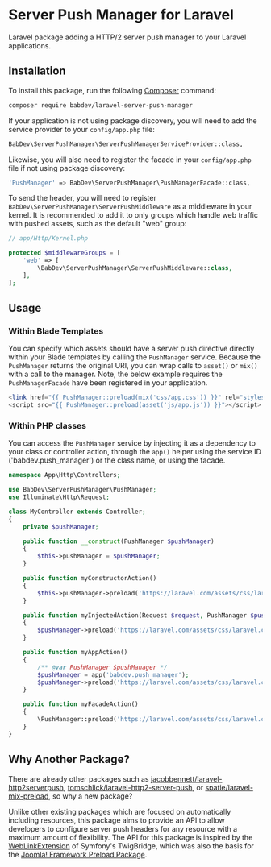 # Server Push Manager for Laravel

Laravel package adding a HTTP/2 server push manager to your Laravel applications.

## Installation

To install this package, run the following [Composer](https://getcomposer.org/) command:

```sh
composer require babdev/laravel-server-push-manager
```

If your application is not using package discovery, you will need to add the service provider to your `config/app.php` file:

```sh
BabDev\ServerPushManager\ServerPushManagerServiceProvider::class,
```

Likewise, you will also need to register the facade in your `config/app.php` file if not using package discovery:

```sh
'PushManager' => BabDev\ServerPushManager\PushManagerFacade::class,
``` 

To send the header, you will need to register `BabDev\ServerPushManager\ServerPushMiddleware` as a middleware in your kernel. It is recommended to add it to only groups which handle web traffic with pushed assets, such as the default "web" group:

```php
// app/Http/Kernel.php

protected $middlewareGroups = [
    'web' => [
        \BabDev\ServerPushManager\ServerPushMiddleware::class,
    ],
];
```

## Usage

### Within Blade Templates

You can specify which assets should have a server push directive directly within your Blade templates by calling the `PushManager` service. Because the `PushManager` returns the original URI, you can wrap calls to `asset()` or `mix()` with a call to the manager. Note, the below example requires the `PushManagerFacade` have been registered in your application.

```php
<link href="{{ PushManager::preload(mix('css/app.css')) }}" rel="stylesheet">
<script src="{{ PushManager::preload(asset('js/app.js')) }}"></script>
```

### Within PHP classes

You can access the `PushManager` service by injecting it as a dependency to your class or controller action, through the `app()` helper using the service ID ('babdev.push_manager') or the class name, or using the facade.

```php
namespace App\Http\Controllers;

use BabDev\ServerPushManager\PushManager;
use Illuminate\Http\Request;

class MyController extends Controller;
{
    private $pushManager;

    public function __construct(PushManager $pushManager)
    {
        $this->pushManager = $pushManager;
    }

    public function myConstructorAction()
    {
        $this->pushManager->preload('https://laravel.com/assets/css/laravel.css');
    }

    public function myInjectedAction(Request $request, PushManager $pushManager)
    {
        $pushManager->preload('https://laravel.com/assets/css/laravel.css');
    }

    public function myAppAction()
    {
        /** @var PushManager $pushManager */
        $pushManager = app('babdev.push_manager');
        $pushManager->preload('https://laravel.com/assets/css/laravel.css');
    }

    public function myFacadeAction()
    {
        \PushManager::preload('https://laravel.com/assets/css/laravel.css');
    }
}
```

## Why Another Package?

There are already other packages such as [jacobbennett/laravel-http2serverpush](https://github.com/JacobBennett/laravel-HTTP2ServerPush), [tomschlick/laravel-http2-server-push](https://github.com/tomschlick/laravel-http2-server-push), or [spatie/laravel-mix-preload](https://github.com/spatie/laravel-mix-preload), so why a new package?

Unlike other existing packages which are focused on automatically including resources, this package aims to provide an API to allow developers to configure server push headers for any resource with a maximum amount of flexibility.  The API for this package is inspired by the [WebLinkExtension](https://github.com/symfony/twig-bridge/blob/master/Extension/WebLinkExtension.php) of Symfony's TwigBridge, which was also the basis for the [Joomla! Framework Preload Package](https://github.com/joomla-framework/preload).
